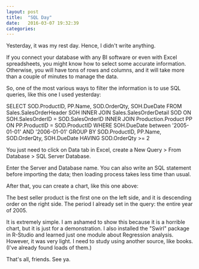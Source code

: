 ```yaml
---
layout: post
title:  "SQL Day"
date:   2016-03-07 19:32:39
categories: 
---
```


Yesterday, it was my rest day. Hence, I didn't write anything.

If you connect your database with any BI software or even with Excel spreadsheets, you might know how to select some accurate information. Otherwise, you will have tons of rows and columns, and it will take more than a couple of minutes to manage the data.

So, one of the most various ways to filter the information is to use SQL queries, like this one I used yesterday:

SELECT SOD.ProductID, PP.Name, SOD.OrderQty, SOH.DueDate
FROM Sales.SalesOrderHeader SOH
INNER JOIN Sales.SalesOrderDetail SOD
ON SOH.SalesOrderID = SOD.SalesOrderID
INNER JOIN Production.Product PP
ON PP.ProductID = SOD.ProductID
WHERE SOH.DueDate between '2005-01-01' AND '2006-01-01'
GROUP BY SOD.ProductID, PP.Name, SOD.OrderQty, SOH.DueDate
HAVING SOD.OrderQty >= 2

You just need to click on Data tab in Excel, create a New Query > From Database > SQL Server Database.

Enter the Server and Database name. You can also write an SQL statement before importing the data; then loading process takes less time than usual. 

After that, you can create a chart, like this one above:



The best seller product is the first one on the left side, and it is descending order on the right side. The period I already set in the query: the entire year of 2005.

It is extremely simple. I am ashamed to show this because it is a horrible chart, but it is just for a demonstration.
I also installed the "Swirl" package in R-Studio and learned just one module about Regression analysis. However, it was very light. I need to study using another source, like books. (I've already found loads of them.)

That's all, friends.
See ya.